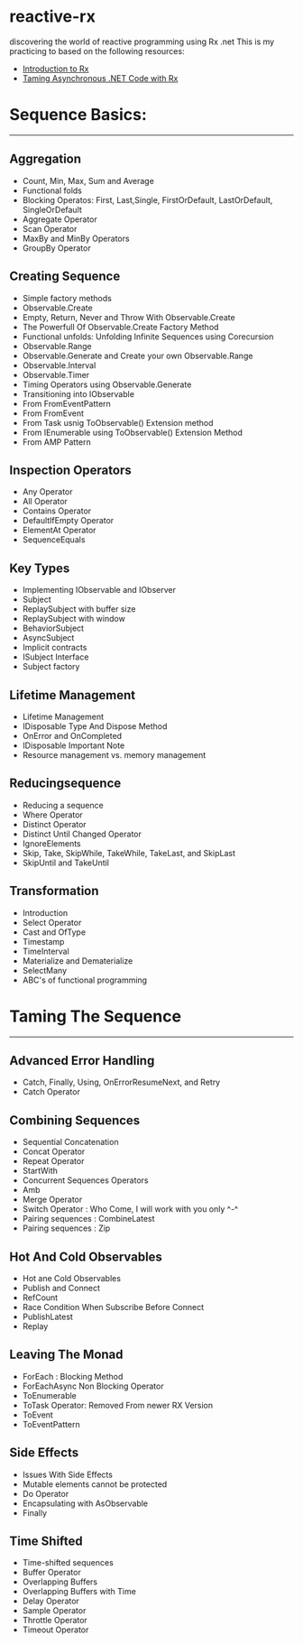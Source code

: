 # reactive-rx
discovering the world of reactive programming using Rx .net
This is my practicing to based on the following resources:
 * <a href="http://introtorx.com/Content/v1.0.10621.0/00_Foreword.html" target="_blank"> Introduction to Rx </a>
 * <a href="https://app.pluralsight.com/library/courses/dotnet-code-rx-taming-asynchronous/table-of-contents" target="_blank">Taming Asynchronous .NET Code with Rx</a> 

# Sequence Basics: 
------------------------------------------------------------
## Aggregation
- Count, Min, Max, Sum and Average
- Functional folds 
- Blocking Operatos: First, Last,Single, FirstOrDefault, LastOrDefault, SingleOrDefault
- Aggregate Operator
- Scan Operator
- MaxBy and MinBy Operators
- GroupBy Operator
## Creating Sequence
- Simple factory methods
- Observable.Create
- Empty, Return, Never and Throw With Observable.Create
- The Powerfull Of Observable.Create Factory Method
- Functional unfolds: Unfolding Infinite Sequences using Corecursion
- Observable.Range 
- Observable.Generate and Create your own Observable.Range
- Observable.Interval
- Observable.Timer 
- Timing Operators using Observable.Generate
- Transitioning into IObservable<T>
- From FromEventPattern
- From FromEvent
- From Task usnig ToObservable() Extension method
- From IEnumerable<T> using ToObservable() Extension Method
- From AMP Pattern
## Inspection Operators
- Any Operator
- All Operator
- Contains Operator
- DefaultIfEmpty Operator
- ElementAt Operator
- SequenceEquals

## Key Types
- Implementing IObservable and IObserver
- Subject<T>
- ReplaySubject<T> with buffer size
- ReplaySubject<T> with window 
- BehaviorSubject<T>
- AsyncSubject<T>
- Implicit contracts
- ISubject Interface
- Subject factory

## Lifetime Management
- Lifetime Management
- IDisposable Type And Dispose Method
- OnError and OnCompleted
- IDisposable Important Note
- Resource management vs. memory management
## Reducingsequence
- Reducing a sequence
- Where Operator
- Distinct Operator
- Distinct Until Changed Operator
- IgnoreElements
- Skip, Take, SkipWhile, TakeWhile, TakeLast, and SkipLast
- SkipUntil and TakeUntil
## Transformation
- Introduction
- Select Operator
- Cast and OfType
- Timestamp
- TimeInterval
- Materialize and Dematerialize
- SelectMany
- ABC's of functional programming

# Taming The Sequence
-----------------------------------------------
## Advanced Error Handling
- Catch, Finally, Using, OnErrorResumeNext, and Retry
- Catch Operator
## Combining Sequences
- Sequential Concatenation
- Concat Operator
- Repeat Operator
- StartWith
- Concurrent Sequences Operators
- Amb
- Merge Operator
- Switch Operator : Who Come, I will work with you only ^-^
- Pairing sequences : CombineLatest
- Pairing sequences : Zip
## Hot And Cold Observables
- Hot ane Cold Observables
- Publish and Connect
- RefCount
- Race Condition When Subscribe Before Connect
- PublishLatest
- Replay
## Leaving The Monad
- ForEach : Blocking Method
- ForEachAsync Non Blocking Operator
- ToEnumerable
- ToTask Operator: Removed From newer RX Version
- ToEvent<T>
- ToEventPattern
## Side Effects
- Issues With Side Effects
- Mutable elements cannot be protected
- Do Operator
- Encapsulating with AsObservable
- Finally
## Time Shifted
- Time-shifted sequences
- Buffer Operator
- Overlapping Buffers
- Overlapping Buffers with Time
- Delay Operator
- Sample Operator
- Throttle Operator
- Timeout Operator

